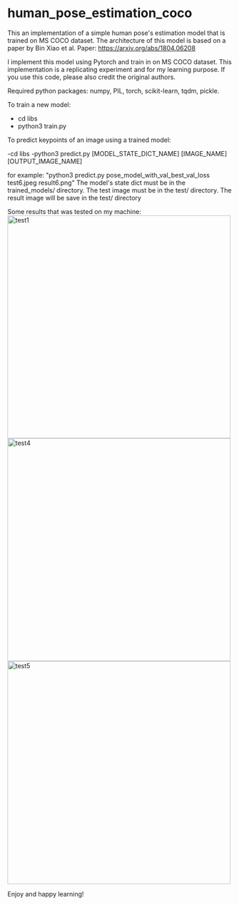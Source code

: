 # human_pose_estimation_coco
This an implementation of a simple human pose's estimation model that is trained on MS COCO dataset.
The architecture of this model is based on a paper by Bin Xiao et al.
Paper: https://arxiv.org/abs/1804.06208

I implement this model using Pytorch and train in on MS COCO dataset.
This implementation is a replicating experiment and for my learning purpose. 
If you use this code, please also credit the original authors.

Required python packages: numpy, PIL, torch, scikit-learn, tqdm, pickle.

To train a new model:
- cd libs
- python3 train.py

To predict keypoints of an image using a trained model:

-cd libs
-python3 predict.py [MODEL_STATE_DICT_NAME] [IMAGE_NAME] [OUTPUT_IMAGE_NAME]

for example: "python3 predict.py pose_model_with_val_best_val_loss test6.jpeg result6.png"
The model's state dict must be in the trained_models/ directory. 
The test image must be in the test/ directory.
The result image will be save in the test/ directory

Some results that was tested on my machine: <br>
<img src="https://user-images.githubusercontent.com/10069391/119505466-f3a81880-bda7-11eb-8291-a29b17605ccb.png" alt="test1" height="500">
<img src="https://user-images.githubusercontent.com/10069391/119505480-f86ccc80-bda7-11eb-901a-03d60582c10b.png" alt="test4" height="500">
<img src="https://user-images.githubusercontent.com/10069391/119505516-01f63480-bda8-11eb-93d8-86aa7fcb9b32.png" alt="test5" height="500">


Enjoy and happy learning!

